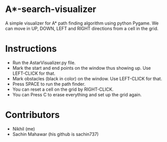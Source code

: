 # A*-search-visualizer
A simple visualizer for A* path finding algorithm using python Pygame. We can move in UP, DOWN, LEFT and RIGHT directions from a cell in the grid.
# Instructions
* Run the AstarVisualizer.py file. 
* Mark the start and end points on the window thus showing up. Use LEFT-CLICK for that.
* Mark obstacles (black in color) on the window. Use LEFT-CLICK for that.
* Press SPACE to run the path finder.  
* You can reset a cell on the grid by RIGHT-CLICK.
* You can Press C to erase everything and set up the grid again.
# Contributors
* Nikhil (me)
* Sachin Mahawar (his github is sachin737)
